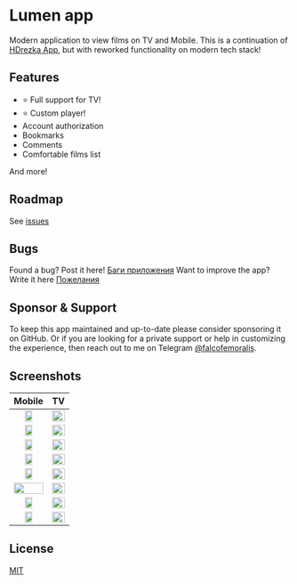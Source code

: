 # Lumen app

Modern application to view films on TV and Mobile. This is a continuation of [HDrezka App](https://github.com/falcofemoralis/HDrezka-app), but with reworked functionality on modern tech stack!

## Features

- ⭐️ Full support for TV!
- ⭐️ Custom player!
- Account authorization
- Bookmarks
- Comments
- Comfortable films list

And more!

## Roadmap

See [issues](https://github.com/falcofemoralis/lumen/issues)

## Bugs

Found a bug? Post it here! [Баги приложения](https://github.com/falcofemoralis/lumen/issues/8)
Want to improve the app? Write it here [Пожелания](https://github.com/falcofemoralis/lumen/issues/73)

## Sponsor & Support

To keep this app maintained and up-to-date please consider sponsoring it on GitHub. Or if you are looking for a private support or help in customizing the experience, then reach out to me on Telegram [@falcofemoralis](https://t.me/falcofemoralis).

## Screenshots

|Mobile|TV|
|:-------------------------:|:-------------------------:|
|<img src="https://github.com/user-attachments/assets/e99f5a93-3fe3-4d51-9b15-49f0c625cecd" width="50%" />|<img src="https://github.com/user-attachments/assets/e9117a97-721c-422b-82b1-093f259293fa" width="100%" />
|<img src="https://github.com/user-attachments/assets/f737a836-be53-4d36-aaf4-26c6edef673e" width="50%" />|<img src="https://github.com/user-attachments/assets/9cb63dfc-7044-4cd2-88c3-e79f48f12284" width="100%" />
|<img src="https://github.com/user-attachments/assets/46e80ec8-9236-43d8-a14e-931a5bc94238" width="50%" />|<img src="https://github.com/user-attachments/assets/b1f0592a-1627-4439-8cc3-def3cada7899" width="100%" />
|<img src="https://github.com/user-attachments/assets/2b3e6493-0395-4ff9-be74-049f292f143a" width="50%" />|<img src="https://github.com/user-attachments/assets/97932653-79dd-47a2-97ed-9d10062dfe00" width="100%" />
|<img src="https://github.com/user-attachments/assets/3f3e3ccd-a22a-404a-b615-c6ddb3243082" width="50%" />|<img src="https://github.com/user-attachments/assets/582abc7d-bcb9-410e-a010-34dfaa4ea26c" width="100%" />
|<img src="https://github.com/user-attachments/assets/dc424de3-cb65-4c38-a9d0-e78d1c974bbe" width="100%" />|<img src="https://github.com/user-attachments/assets/996fa0db-fc5f-41d7-a732-023facc6ea48" width="100%" />
|<img src="https://github.com/user-attachments/assets/a2eb768d-5334-4b4c-a974-f7f1635f02c3" width="50%" />|<img src="https://github.com/user-attachments/assets/5614e08b-44aa-4556-945a-48cb546f1aad" width="100%" />
|<img src="https://github.com/user-attachments/assets/2d983924-46f2-4e83-b5b2-21287d9e6974" width="50%" />|<img src="https://github.com/user-attachments/assets/09e73302-234b-4cd4-8667-5ede18e54b4d" width="100%" />

## License

[MIT](./LICENSE)
